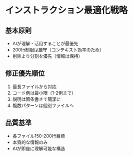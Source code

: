 # インストラクション最適化戦略

## 基本原則
- AIが理解・活用することが最優先
- 200行制限は厳守（コンテキスト効率のため）
- 削除より分割を優先（情報は保持）

## 修正優先順位
1. 最長ファイルから対応
2. コード例は最小限（1-2例まで）
3. 説明は箇条書きで簡潔に
4. 複数パターンは個別ファイルへ

## 品質基準
- 各ファイル150-200行目標
- 本質的な情報のみ
- AIが即座に理解可能な構造